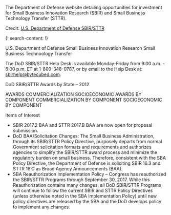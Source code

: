 
The Department of Defense website detailing opportunities for investment for Small Business Innovation Research (SBIR) and Small Business Technology Transfer (STTR).

Credit: [U.S. Department of Defense SBIR/STTR](http://www.acq.osd.mil/osbp/sbir/)

{! search-content: !}

U.S. Department of Defense
Small Business Innovation Research
Small Business Technoology Transfer


The DoD SBIR/STTR Help Desk is available Monday-Friday from 9:00 a.m. - 6:00 p.m. ET at 
1-800-348-0787, or by email to the Help Desk at: sbirhelp@bytecubed.com.

DoD SBIR/STTR Awards by State – 2012


AWARDS
COMMERCIALIZATION
SOCIOECONOMIC
AWARDS BY COMPONENT
COMMERCIALIZATION BY COMPONENT
SOCIOECONOMIC BY COMPONENT


Items of Interest

* SBIR 2017.2 BAA and STTR 2017.B BAA are now open for proposal submission.
* DoD BAA/Solicitation Changes: The Small Business Administration, through its SBIR/STTR Policy Directive, purposely departs from normal Government solicitation formats and requirements and authorizes agencies to simplify the SBIR/STTR award process and minimize the regulatory burden on small business. Therefore, consistent with the SBA Policy Directive, the Department of Defense is soliciting SBIR 16.3 and STTR 16.C as Broad Agency Announcements (BAA).
* SBA Reauthorization Implementation Policy – Congress has reauthorized the SBIR/STTR Programs through September 30, 2017. While this Reauthorization contains many changes, all DoD SBIR/STTR Programs will continue to follow the current SBIR and STTR Policy Directives (unless otherwise noted in the SBA Implementation Policy) until new policy directives are released by the SBA and the DoD develops policy to implement any changes.
